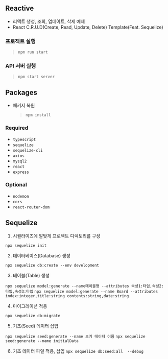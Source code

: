 ## Reactive
* 리액트 생성, 조회, 업데이트, 삭제 예제
* React C.R.U.D(Create, Read, Update, Delete) Template(Feat. Sequelize)

### 프로젝트 실행
> `npm run start`

### API 서버 실행
> `npm start server`

## Packages
* 패키지 복원
  >`npm install`


### Required

* `typescript`
* `sequelize`
* `sequelize-cli`
* `axios`
* `mysql2`
* `react`
* `express`

### Optional

* `nodemon`
* `cors`
* `react-router-dom`

## Sequelize

1. 시퀼라이즈에 알맞게 프로젝트 디렉토리를 구성

`npx sequelize init`
<br>

2. 데이터베이스(Database) 생성

`npx sequelize db:create --env development`
<br>

3. 테이블(Table) 생성

`npx sequelize model:generate --name테이블명 --attributes 속성1:타입,속성2:타입,속성3:타입`
`npx sequelize model:generate --name Board --attributes index:integer,title:string contents:string,date:string`
<br>

4. 마이그레이션 적용

 `npx sequelize db:migrate`
 <br>
 
5. 기초(Seed) 데이터 삽입

`npx sequelize seed:generate --name 초기 데이터 이름`
`npx sequelize seed:generate --name initialData`
<br>

6. 기초 데이터 파일 적용, 삽입
`npx sequelize db:seed:all  --debug`
